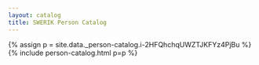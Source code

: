 ```yaml
---
layout: catalog
title: SWERIK Person Catalog
---
```

{% assign p = site.data._person-catalog.i-2HFQhchqUWZTJKFYz4PjBu %}
{% include person-catalog.html p=p %}


